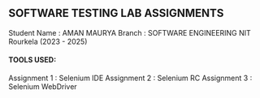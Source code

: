 ## SOFTWARE TESTING LAB ASSIGNMENTS
Student Name : AMAN MAURYA
Branch       : SOFTWARE ENGINEERING
NIT Rourkela (2023 - 2025)

#### TOOLS USED:
Assignment 1 : Selenium IDE
Assignment 2 : Selenium RC
Assignment 3 : Selenium WebDriver
